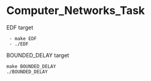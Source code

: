 # Computer_Networks_Task


EDF target
```
 - make EDF
 - ./EDF
```

BOUNDED_DELAY target
```
make BOUNDED_DELAY
./BOUNDED_DELAY
```
